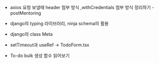 * axios 요청 보낼때 header 첨부 방식 ,withCredentials 첨부 방식 정리하기 -postMentoring

* django의 typing 라이브러리, ninja schema의 활용

* django의 class Meta 

* setTimeout과 useRef -> TodoForm.tsx

* To-do bulk 생성 함수 읽어보기